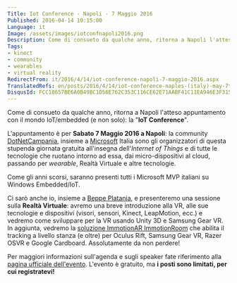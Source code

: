 ```yaml
---
Title: Iot Conference - Napoli - 7 Maggio 2016
Published: 2016-04-14 10:15:00
Language: it
Image: /assets/images/iotconfnapoli2016.png
Description: Come di consueto da qualche anno, ritorna a Napoli l'atteso appuntamento con il mondo IoT/embedded (e non solo) la IoT Conference . L'appuntamento è per Sabato 7 Maggio 2016 a Napoli , la community DotNetCampania , insieme a Microsoft Italia sono gli organizzatori di questa stupenda giornata gratuita all'insegna dell' Internet of Things e di tutte le tecnologie che ruotano intorno ad essa, dai micro-dispositivi al cloud, passando per wearable , Realtà Virtuale e altre tecnologie.
Tags:
- kinect
- community
- wearables
- virtual reality
RedirectFrom: it/2016/4/14/iot-conference-napoli-7-maggio-2016.aspx
TranslatedRefs: en/posts/2016/4/14/iot-conference-naples-(italy)-may-7th-2016.md
DisqusId: FCC18657BE6A0B49BC1D56E762C353C116CE62E71AABF41C11EA946E3F3155E6
---
```

Come di consueto da qualche anno, ritorna a Napoli l'atteso appuntamento con il mondo IoT/embedded (e non solo): la "**IoT Conference**".

L'appuntamento è per **Sabato 7 Maggio 2016 a Napoli**: la community <a href="http://www.dotnetcampania.org/" target="_blank">DotNetCampania</a>, insieme a <a href="http://www.microsoft.com/it-it/default.aspx" target="_blank">Microsoft</a> Italia sono gli organizzatori di questa stupenda giornata gratuita all'insegna dell'*Internet of Things* e di tutte le tecnologie che ruotano intorno ad essa, dai micro-dispositivi al cloud, passando per *wearable*, Realtà Virtuale e altre tecnologie.

Come gli anni scorsi, saranno presenti tutti i Microsoft MVP italiani su Windows Embedded/IoT.

Ci sarò anche io, insieme a <a href="http://beppeplatania.com/it" target="_blank">Beppe Platania</a>, e presenteremo una sessione sulla **Realtà Virtuale**: avremo una breve introduzione alla VR, alle sue tecnologie e dispositivi (visori, sensori, Kinect, LeapMotion, ecc.) e vedremo come sviluppare per la VR usando Unity 3D e Samsung Gear VR. In aggiunta, vedremo la <a href="http://www.immotionar.com/it/servizi/immotionroom-immersione-in-spazi-virtuali/" target="_blank">soluzione ImmotionAR ImmotionRoom</a> che abilita il tracking a livello stanza (e oltre) per Oculus Rift, Samsung Gear VR, Razer OSVR e Google Cardboard. Assolutamente da non perdere!

Per maggiori informazioni sull'agenda e sugli speaker fate riferimento alla <a href="http://www.dotnetcampania.org/Events/Index/a01d3243-ce16-4259-9941-fb5e3de30119" target="_blank">pagina ufficiale dell'evento</a>. L'evento è gratuito, ma **i posti sono limitati, per cui registratevi!**